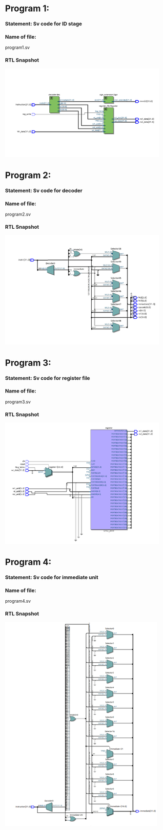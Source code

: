# Program 1: 
### Statement: Sv code for ID stage

### Name of file:
program1.sv

### RTL Snapshot
![Screenshot of RTL view, full screen](<program1.png>)


  
# Program 2:
### Statement: Sv code for decoder

### Name of file:
program2.sv

### RTL Snapshot
![Screenshot of RTL view, full screen](<program2.png>)



# Program 3:
### Statement: Sv code for register file

### Name of file:
program3.sv

### RTL Snapshot
![Screenshot of RTL view, full screen](<program3.png>)



# Program 4:
### Statement: Sv code for immediate unit

### Name of file:
program4.sv

### RTL Snapshot
![Screenshot of RTL view, full screen](<program4.png>)

